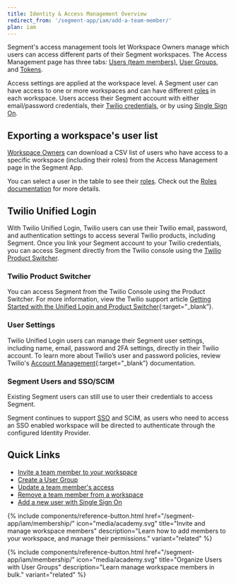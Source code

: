 ```yaml
---
title: Identity & Access Management Overview
redirect_from: '/segment-app/iam/add-a-team-member/'
plan: iam
---
```


Segment's access management tools let Workspace Owners manage which users can access different parts of their Segment workspaces. The Access Management page has three tabs: [Users (team members)](/docs/segment-app/iam/concepts/#team-members), [User Groups](/docs/segment-app/iam/concepts/#user-groups), and [Tokens](/docs/segment-app/iam/concepts/#tokens). 

Access settings are applied at the workspace level. A Segment user can have access to one or more workspaces and can have different [roles](/docs/segment-app/iam/roles/) in each workspace.
Users access their Segment account with either email/password credentials, their [Twilio credentials](#twilio-unified-login), or by using [Single Sign On](/docs/segment-app/iam/sso/).

## Exporting a workspace's user list

[Workspace Owners](/docs/segment-app/roles/#global-roles) can download a CSV list of users who have access to a specific workspace (including their roles) from the Access Management page in the Segment App.

You can select a user in the table to see their [roles](/docs/segment-app/iam/roles). Check out the [Roles documentation](/docs/segment-app/iam/roles/) for more details.

## Twilio Unified Login

With Twilio Unified Login, Twilio users can use their Twilio email, password, and authentication settings to access several Twilio products, including Segment. Once you link your Segment account to your Twilio credentials, you can access Segment directly from the Twilio console using the [Twilio Product Switcher](#twilio-product-switcher).

### Twilio Product Switcher

You can access Segment from the Twilio Console using the Product Switcher. For more information, view the Twilio support article [Getting Started with the Unified Login and Product Switcher](https://support.twilio.com/hc/en-us/articles/19652187501211-Getting-Started-with-the-Unified-Login-and-Product-Switcher){:target="_blank”}.

### User Settings

Twilio Unified Login users can manage their Segment user settings, including name, email, password and 2FA settings, directly in their Twilio account. To learn more about Twilio’s user and password policies, review Twilio's [Account Management](https://support.twilio.com/hc/en-us/sections/205104908-Account-Management){:target="_blank”} documentation. 

### Segment Users and SSO/SCIM

Existing Segment users can still use to user their credentials to access Segment.

Segment continues to support [SSO](/docs/segment-app/iam/sso/) and SCIM, as users who need to access an SSO enabled workspace will be directed to authenticate through the configured Identity Provider.

## Quick Links
- [Invite a team member to your workspace](/docs/segment-app/iam/membership/#invite-a-new-team-member)
- [Create a User Group](/docs/segment-app/iam/membership/#create-a-new-user-group)
- [Update a team member's access](/docs/segment-app/iam/membership#change-a-team-members-access)
- [Remove a team member from a workspace](/docs/segment-app/iam/membership/#remove-a-team-member-from-your-workspace)
- [Add a new user with Single Sign On](/docs/segment-app/iam/membership/#team-management-with-single-sign-on)

<div class="double">
  {% include components/reference-button.html href="/segment-app/iam/membership/" icon="media/academy.svg" title="Invite and manage workspace members" description="Learn how to add members to your workspace, and manage their permissions." variant="related" %}

  {% include components/reference-button.html href="/segment-app/iam/membership/" icon="media/academy.svg" title="Organize Users with User Groups" description="Learn manage workspace members in bulk." variant="related" %}
</div>